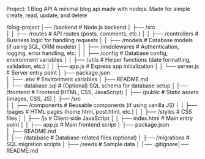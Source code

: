Project: 1 Blog API 
A minimal blog api made with nodejs. Made for simple create, read, update, and delete

/blog-project
│── /backend                 # Node.js backend
│   ├── /src                 
│   │   ├── /routes          # API routes (posts, comments, etc.)
│   │   ├── /controllers     # Business logic for handling requests
│   │   ├── /models          # Database models (if using SQL, ORM models)
│   │   ├── /middlewares     # Authentication, logging, error handling, etc.
│   │   ├── /config          # Database config, environment variables
│   │   ├── /utils           # Helper functions (date formatting, validation, etc.)
│   │   ├── app.js           # Express app initialization
│   │   └── server.js        # Server entry point
│   ├── package.json         
│   ├── .env                 # Environment variables
│   ├── README.md            
│   └── database.sql         # (Optional) SQL schema for database setup
│
│── /frontend                # Frontend (HTML, CSS, JavaScript)
│   ├── /public              # Static assets (images, CSS, JS)
│   ├── /src                 
│   │   ├── /components      # Reusable components (if using vanilla JS)
│   │   ├── /pages           # HTML pages (home.html, post.html, etc.)
│   │   ├── /styles          # CSS files
│   │   ├── /js              # Client-side JavaScript
│   │   ├── index.html       # Main entry point
│   │   ├── app.js           # Main frontend script
│   ├── package.json         
│   ├── README.md            
│
│── /database                # Database-related files (optional)
│   ├── /migrations          # SQL migration scripts
│   ├── /seeds               # Sample data
│
│── .gitignore│── README.md
